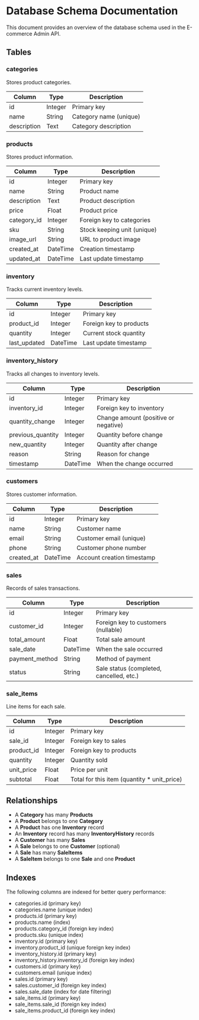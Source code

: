 # Database Schema Documentation

This document provides an overview of the database schema used in the E-commerce Admin API.

## Tables

### categories

Stores product categories.

| Column | Type | Description |
|--------|------|-------------|
| id | Integer | Primary key |
| name | String | Category name (unique) |
| description | Text | Category description |

### products

Stores product information.

| Column | Type | Description |
|--------|------|-------------|
| id | Integer | Primary key |
| name | String | Product name |
| description | Text | Product description |
| price | Float | Product price |
| category_id | Integer | Foreign key to categories |
| sku | String | Stock keeping unit (unique) |
| image_url | String | URL to product image |
| created_at | DateTime | Creation timestamp |
| updated_at | DateTime | Last update timestamp |

### inventory

Tracks current inventory levels.

| Column | Type | Description |
|--------|------|-------------|
| id | Integer | Primary key |
| product_id | Integer | Foreign key to products |
| quantity | Integer | Current stock quantity |
| last_updated | DateTime | Last update timestamp |

### inventory_history

Tracks all changes to inventory levels.

| Column | Type | Description |
|--------|------|-------------|
| id | Integer | Primary key |
| inventory_id | Integer | Foreign key to inventory |
| quantity_change | Integer | Change amount (positive or negative) |
| previous_quantity | Integer | Quantity before change |
| new_quantity | Integer | Quantity after change |
| reason | String | Reason for change |
| timestamp | DateTime | When the change occurred |

### customers

Stores customer information.

| Column | Type | Description |
|--------|------|-------------|
| id | Integer | Primary key |
| name | String | Customer name |
| email | String | Customer email (unique) |
| phone | String | Customer phone number |
| created_at | DateTime | Account creation timestamp |

### sales

Records of sales transactions.

| Column | Type | Description |
|--------|------|-------------|
| id | Integer | Primary key |
| customer_id | Integer | Foreign key to customers (nullable) |
| total_amount | Float | Total sale amount |
| sale_date | DateTime | When the sale occurred |
| payment_method | String | Method of payment |
| status | String | Sale status (completed, cancelled, etc.) |

### sale_items

Line items for each sale.

| Column | Type | Description |
|--------|------|-------------|
| id | Integer | Primary key |
| sale_id | Integer | Foreign key to sales |
| product_id | Integer | Foreign key to products |
| quantity | Integer | Quantity sold |
| unit_price | Float | Price per unit |
| subtotal | Float | Total for this item (quantity * unit_price) |

## Relationships

- A **Category** has many **Products**
- A **Product** belongs to one **Category**
- A **Product** has one **Inventory** record
- An **Inventory** record has many **InventoryHistory** records
- A **Customer** has many **Sales**
- A **Sale** belongs to one **Customer** (optional)
- A **Sale** has many **SaleItems**
- A **SaleItem** belongs to one **Sale** and one **Product**

## Indexes

The following columns are indexed for better query performance:

- categories.id (primary key)
- categories.name (unique index)
- products.id (primary key)
- products.name (index)
- products.category_id (foreign key index)
- products.sku (unique index)
- inventory.id (primary key)
- inventory.product_id (unique foreign key index)
- inventory_history.id (primary key)
- inventory_history.inventory_id (foreign key index)
- customers.id (primary key)
- customers.email (unique index)
- sales.id (primary key)
- sales.customer_id (foreign key index)
- sales.sale_date (index for date filtering)
- sale_items.id (primary key)
- sale_items.sale_id (foreign key index)
- sale_items.product_id (foreign key index) 